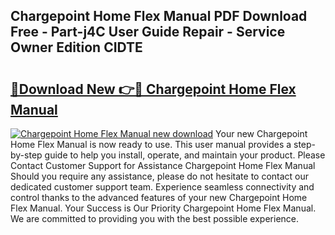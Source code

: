 ## Chargepoint Home Flex Manual PDF Download Free - Part-j4C User Guide Repair - Service Owner Edition CIDTE

# <h2><a href="http://bc19708.oget.top/?id=Chargepoint+Home+Flex+Manual">🔗Download New 👉🔴 Chargepoint Home Flex Manual</a></h2>

[![Chargepoint Home Flex Manual new download](https://i.imgur.com/5g1atiW.png)](http://bc19708.oget.top/?id=Chargepoint+Home+Flex+Manual)
Your new Chargepoint Home Flex Manual is now ready to use. This user manual provides a step-by-step guide to help you install, operate, and maintain your product. Please Contact Customer Support for Assistance Chargepoint Home Flex Manual Should you require any assistance, please do not hesitate to contact our dedicated customer support team. Experience seamless connectivity and control thanks to the advanced features of your new Chargepoint Home Flex Manual. Your Success is Our Priority Chargepoint Home Flex Manual. We are committed to providing you with the best possible experience.
